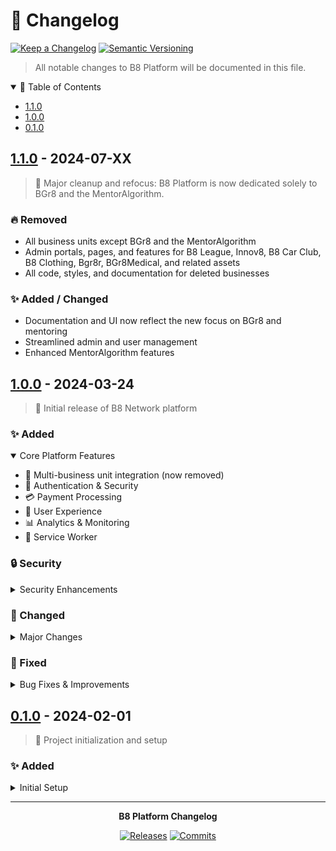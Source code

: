 # 📝 Changelog

[![Keep a Changelog](https://img.shields.io/badge/Keep%20a%20Changelog-Always-brightgreen)](https://keepachangelog.com)
[![Semantic Versioning](https://img.shields.io/badge/Semantic%20Versioning-2.0.0-brightgreen)](https://semver.org)

> All notable changes to B8 Platform will be documented in this file.

<details open>
<summary>📖 Table of Contents</summary>

- [1.1.0](#110---2024-07-XX)
- [1.0.0](#100---2024-03-24)
- [0.1.0](#010---2024-02-01)
</details>

## [1.1.0] - 2024-07-XX

> 🎉 Major cleanup and refocus: B8 Platform is now dedicated solely to BGr8 and the MentorAlgorithm.

### 🔥 Removed
- All business units except BGr8 and the MentorAlgorithm
- Admin portals, pages, and features for B8 League, Innov8, B8 Car Club, B8 Clothing, Bgr8r, BGr8Medical, and related assets
- All code, styles, and documentation for deleted businesses

### ✨ Added / Changed
- Documentation and UI now reflect the new focus on BGr8 and mentoring
- Streamlined admin and user management
- Enhanced MentorAlgorithm features

## [1.0.0] - 2024-03-24

> 🎉 Initial release of B8 Network platform

### ✨ Added

<details open>
<summary>Core Platform Features</summary>

- 🏢 Multi-business unit integration (now removed)
- 🔐 Authentication & Security
- 💳 Payment Processing
- 📱 User Experience
- 📊 Analytics & Monitoring
- 🔄 Service Worker
</details>

### 🔒 Security

<details>
<summary>Security Enhancements</summary>

- 🛡️ Content Security Policy
- 🔐 Security Headers
- 🔥 Firebase Security Rules
- 🚪 Protected API Endpoints
- ⚡ Rate Limiting
- ✅ Input Validation
</details>

### 🔄 Changed

<details>
<summary>Major Changes</summary>

- ⚡ Updated Firebase SDK
- 🛠️ Migrated to Vite
- 📝 Enhanced TypeScript Config
</details>

### 🐛 Fixed

<details>
<summary>Bug Fixes & Improvements</summary>

- 🔧 Performance Optimizations
- 🔒 Security Vulnerabilities
- 🎯 SEO Issues
- 📱 Mobile Responsiveness
</details>

## [0.1.0] - 2024-02-01

> 🚀 Project initialization and setup

### ✨ Added

<details>
<summary>Initial Setup</summary>

- 📁 Project Structure
- 🛠️ Core Dependencies
- 📚 Initial Documentation
</details>

---

<div align="center">

**B8 Platform Changelog**

[1.1.0]: https://github.com/Hum2a/B8/releases/tag/v1.1.0
[1.0.0]: https://github.com/Hum2a/B8/releases/tag/v1.0.0
[0.1.0]: https://github.com/Hum2a/B8/releases/tag/v0.1.0

[![Releases](https://img.shields.io/github/v/release/Hum2a/B8)](https://github.com/Hum2a/B8/releases)
[![Commits](https://img.shields.io/github/commit-activity/m/Hum2a/B8)](https://github.com/Hum2a/B8/commits)

</div> 